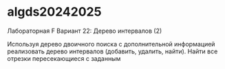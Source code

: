 # algds20242025
Лабораторная F Вариант 22: Дерево интервалов (2)

Используя дерево двоичного поиска с дополнительной информацией реализовать дерево интервалов
(добавить, удалить, найти). Найти все отрезки пересекающиеся с заданным
